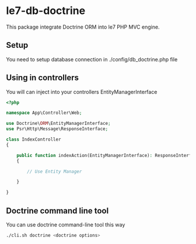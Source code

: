 # le7-db-doctrine

This package integrate Doctrine ORM into le7 PHP MVC engine.

## Setup
You need to setup database connection in ./config/db_doctrine.php file

## Using in controllers
You will can inject into your controllers EntityManagerInterface

```php
<?php

namespace App\Controller\Web;

use Doctrine\ORM\EntityManagerInterface;
use Psr\Http\Message\ResponseInterface;

class IndexController
{

    public function indexAction(EntityManagerInterface): ResponseInterface
    {   

        // Use Entity Manager

    }

}
```

## Doctrine command line tool

You can use doctrine command-line tool this way

```bash
./cli.sh doctrine <doctrine options>
```
